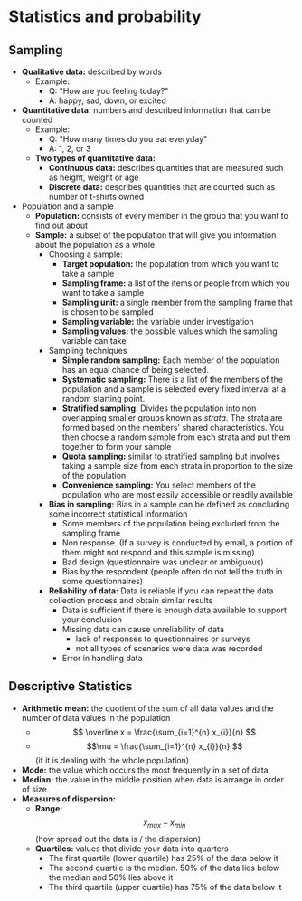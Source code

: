 # Statistics and probability

## Sampling

- **Qualitative data:** described by words 
  - Example:
    - Q: "How are you feeling today?"
    - A: happy, sad, down, or excited
- **Quantitative data:** numbers and described information that can be counted
  - Example:
    - Q: "How many times do you eat everyday"
    - A: 1, 2, or 3
  - **Two types of quantitative data:**
    - **Continuous data:** describes quantities that are measured such as height, weight or age
    - **Discrete data:** describes quantities that are counted such as number of t-shirts owned
- Population and a sample
  - **Population:** consists of every member in the group that you want to find out about
  - **Sample:** a subset of the population that will give you information about the population as a whole
    - Choosing a sample:
      - **Target population:** the population from which you want to take a sample
      - **Sampling frame:** a list of the items or people from which you want to take a sample
      - **Sampling unit:** a single member from the sampling frame that is chosen to be sampled
      - **Sampling variable:** the variable under investigation
      - **Sampling values:** the possible values which the sampling variable can take
    - Sampling techniques
      - **Simple random sampling:** Each member of the population has an equal chance of being selected.
      - **Systematic sampling:** There is a list of the members of the population and a sample is selected every fixed interval at a random starting point.
      - **Stratified sampling:** Divides the population into non overlapping smaller groups known as *strata*. The strata are formed based on the members' shared characteristics. You then choose a random sample from each strata and put them together to form your sample
      - **Quota sampling:** similar to stratified sampling but involves taking a sample size from each strata in proportion to the size of the population
      - **Convenience sampling:** You select members of the population who are most easily accessible or readily available
    - **Bias in sampling:** Bias in a sample can be defined as concluding some incorrect statistical information
      - Some members of the population being excluded from the sampling frame
      - Non response. (If a survey is conducted by email, a portion of them might not respond and this sample is missing)
      - Bad design (questionnaire was unclear or ambiguous) 
      - Bias by the respondent (people often do not tell the truth in some questionnaires)
    - **Reliability of data:** Data is reliable if you can repeat the data collection process and obtain similar results
      - Data is sufficient if there is enough data available to support your conclusion
      - Missing data can cause unreliability of data
        - lack of responses to questionnaires or surveys
        - not all types of scenarios were data was recorded
      - Error in handling data

## Descriptive Statistics

- **Arithmetic mean:** the quotient of the sum of all data values and the number of data values in the population
  - $$ \overline x = \frac{\sum_{i=1}^{n} x_{i}}{n} $$ 
  - $$\mu = \frac{\sum_{i=1}^{n} x_{i}}{n} $$ (if it is dealing with the whole population)
- **Mode:** the value which occurs the most frequently in a set of data
- **Median:** the value in the middle position when data is arrange in order of size
- **Measures of dispersion:**
  - **Range:** $$x_{max} - x_{min}$$ (how spread out the data is / the dispersion)
  - **Quartiles:** values that divide your data into quarters
    - The first quartile (lower quartile) has 25% of the data below it
    - The second quartile is the median. 50% of the data lies below the median and 50% lies above it
    - The third quartile (upper quartile) has 75% of the data below it

